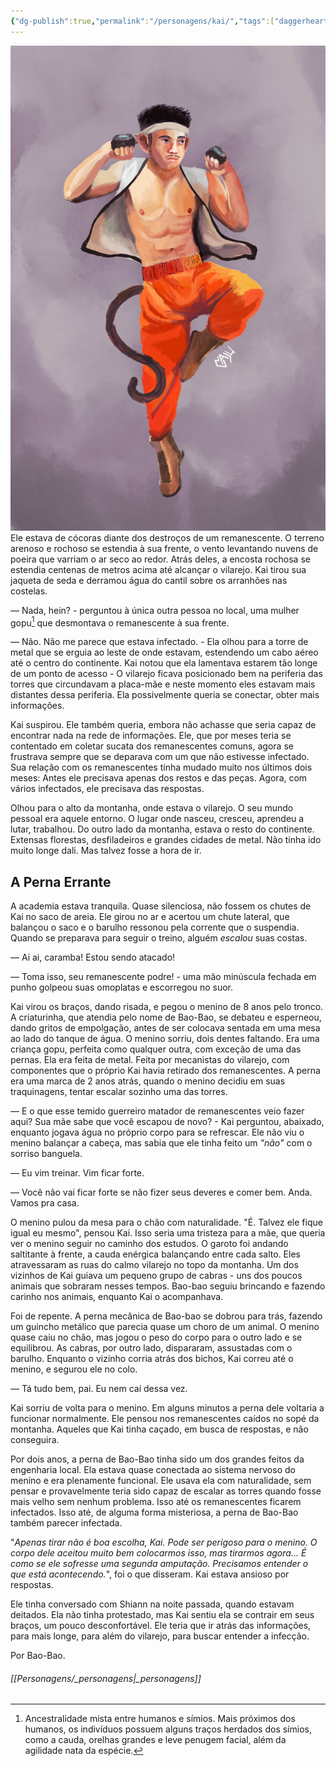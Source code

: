 ```yaml
---
{"dg-publish":true,"permalink":"/personagens/kai/","tags":["daggerheart"],"dgShowInlineTitle":true}
---
```



![pers_k.jpg|left ----|420](/img/user/Imagens/Personagens/pers_k.jpg)Ele estava de cócoras diante dos destroços de um remanescente. O terreno arenoso e rochoso se estendia à sua frente, o vento levantando nuvens de poeira que varriam o ar seco ao redor. Atrás deles, a encosta rochosa se estendia centenas de metros acima até alcançar o vilarejo. Kai tirou sua jaqueta de seda e derramou água do cantil sobre os arranhões nas costelas.

— Nada, hein? - perguntou à única outra pessoa no local, uma mulher gopu[^1] que desmontava o remanescente à sua frente.

— Não. Não me parece que estava infectado. - Ela olhou para a torre de metal que se erguia ao leste de onde estavam, estendendo um cabo aéreo até o centro do continente. Kai notou que ela lamentava estarem tão longe de um ponto de acesso - O vilarejo ficava posicionado bem na periferia das torres que circundavam a placa-mãe e neste momento eles estavam mais distantes dessa periferia. Ela possivelmente queria se conectar, obter mais informações.

Kai suspirou. Ele também queria, embora não achasse que seria capaz de encontrar nada na rede de informações. Ele, que por meses teria se contentado em coletar sucata dos remanescentes comuns, agora se frustrava sempre que se deparava com um que não estivesse infectado. Sua relação com os remanescentes tinha mudado muito nos últimos dois meses: Antes ele precisava apenas dos restos e das peças. Agora, com vários infectados, ele precisava das respostas.

Olhou para o alto da montanha, onde estava o vilarejo. O seu mundo pessoal era aquele entorno. O lugar onde nasceu, cresceu, aprendeu a lutar, trabalhou. Do outro lado da montanha, estava o resto do continente. Extensas florestas, desfiladeiros e grandes cidades de metal. Não tinha ido muito longe dali. Mas talvez fosse a hora de ir.

## A Perna Errante

A academia estava tranquila. Quase silenciosa, não fossem os chutes de Kai no saco de areia. Ele girou no ar e acertou um chute lateral, que balançou o saco e o barulho ressonou pela corrente que o suspendia. Quando se preparava para seguir o treino, alguém _escalou_ suas costas.

— Ai ai, caramba! Estou sendo atacado!

— Toma isso, seu remanescente podre! - uma mão minúscula fechada em punho golpeou suas omoplatas e escorregou no suor.

Kai virou os braços, dando risada, e pegou o menino de 8 anos pelo tronco. A criaturinha, que atendia pelo nome de Bao-Bao, se debateu e esperneou, dando gritos de empolgação, antes de ser colocava sentada em uma mesa ao lado do tanque de água. O menino sorriu, dois dentes faltando. Era uma criança gopu, perfeita como qualquer outra, com exceção de uma das pernas. Ela era feita de metal. Feita por mecanistas do vilarejo, com componentes que o próprio Kai havia retirado dos remanescentes. A perna era uma marca de 2 anos atrás, quando o menino decidiu em suas traquinagens, tentar escalar sozinho uma das torres.

— E o que esse temido guerreiro matador de remanescentes veio fazer aqui? Sua mãe sabe que você escapou de novo? - Kai perguntou, abaixado, enquanto jogava água no próprio corpo para se refrescar. Ele não viu o menino balançar a cabeça, mas sabia que ele tinha feito um _"não"_ com o sorriso banguela.

— Eu vim treinar. Vim ficar forte.

— Você não vai ficar forte se não fizer seus deveres e comer bem. Anda. Vamos pra casa.

O menino pulou da mesa para o chão com naturalidade. "É. Talvez ele fique igual eu mesmo", pensou Kai. Isso seria uma tristeza para a mãe, que queria ver o menino seguir no caminho dos estudos. O garoto foi andando saltitante à frente, a cauda enérgica balançando entre cada salto. Eles atravessaram as ruas do calmo vilarejo no topo da montanha. Um dos vizinhos de Kai guiava um pequeno grupo de cabras - uns dos poucos animais que sobraram nesses tempos. Bao-bao seguiu brincando e fazendo carinho nos animais, enquanto Kai o acompanhava.

Foi de repente. A perna mecânica de Bao-bao se dobrou para trás, fazendo um guincho metálico que parecia quase um choro de um animal. O menino quase caiu no chão, mas jogou o peso do corpo para o outro lado e se equilibrou. As cabras, por outro lado, dispararam, assustadas com o barulho. Enquanto o vizinho corria atrás dos bichos, Kai correu até o menino, e segurou ele no colo.

— Tá tudo bem, pai. Eu nem caí dessa vez.

Kai sorriu de volta para o menino. Em alguns minutos a perna dele voltaria a funcionar normalmente. Ele pensou nos remanescentes caídos no sopé da montanha. Aqueles que Kai tinha caçado, em busca de respostas, e não conseguira.

Por dois anos, a perna de Bao-Bao tinha sido um dos grandes feitos da engenharia local. Ela estava quase conectada ao sistema nervoso do menino e era plenamente funcional. Ele usava ela com naturalidade, sem pensar e provavelmente teria sido capaz de escalar as torres quando fosse mais velho sem nenhum problema. Isso até os remanescentes ficarem infectados. Isso até, de alguma forma misteriosa, a perna de Bao-Bao também parecer infectada.

"*Apenas tirar não é boa escolha, Kai. Pode ser perigoso para o menino. O corpo dele aceitou muito bem colocarmos isso, mas tirarmos agora... É como se ele sofresse uma segunda amputação. Precisamos entender o que está acontecendo.*", foi o que disseram. Kai estava ansioso por respostas.

Ele tinha conversado com Shiann na noite passada, quando estavam deitados. Ela não tinha protestado, mas Kai sentiu ela se contrair em seus braços, um pouco desconfortável. Ele teria que ir atrás das informações, para mais longe, para além do vilarejo, para buscar entender a infecção.

Por Bao-Bao.


[^1]: Ancestralidade mista entre humanos e símios. Mais próximos dos humanos, os indivíduos possuem alguns traços herdados dos símios, como a cauda, orelhas grandes e leve penugem facial, além da agilidade nata da espécie.

###### [[Personagens/_personagens\|_personagens]]

